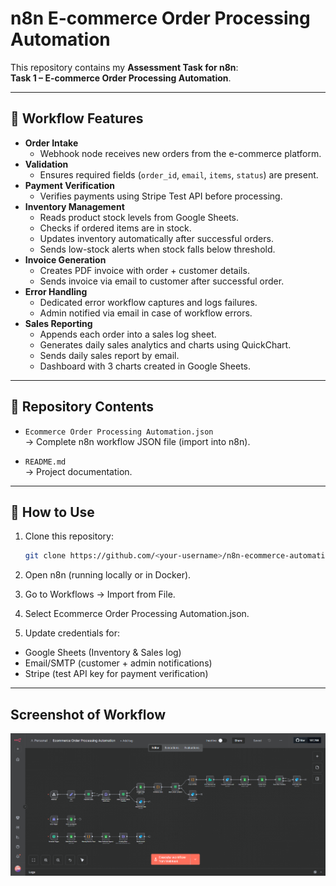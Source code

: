 # n8n E-commerce Order Processing Automation

This repository contains my **Assessment Task for n8n**:  
**Task 1 – E-commerce Order Processing Automation**.

---

## 📌 Workflow Features

- **Order Intake**
  - Webhook node receives new orders from the e-commerce platform.
- **Validation**
  - Ensures required fields (`order_id`, `email`, `items`, `status`) are present.
- **Payment Verification**
  - Verifies payments using Stripe Test API before processing.
- **Inventory Management**
  - Reads product stock levels from Google Sheets.
  - Checks if ordered items are in stock.
  - Updates inventory automatically after successful orders.
  - Sends low-stock alerts when stock falls below threshold.
- **Invoice Generation**
  - Creates PDF invoice with order + customer details.
  - Sends invoice via email to customer after successful order.
- **Error Handling**
  - Dedicated error workflow captures and logs failures.
  - Admin notified via email in case of workflow errors.
- **Sales Reporting**
  - Appends each order into a sales log sheet.
  - Generates daily sales analytics and charts using QuickChart.
  - Sends daily sales report by email.
  - Dashboard with 3 charts created in Google Sheets.

---

## 📂 Repository Contents

- `Ecommerce Order Processing Automation.json`  
  → Complete n8n workflow JSON file (import into n8n).  

- `README.md`  
  → Project documentation.

---

## 🚀 How to Use

1. Clone this repository:
   ```bash
   git clone https://github.com/<your-username>/n8n-ecommerce-automation.git
   ```
2. Open n8n (running locally or in Docker).

3. Go to Workflows → Import from File.

4. Select Ecommerce Order Processing Automation.json.

5. Update credentials for:
  - Google Sheets (Inventory & Sales log)
  - Email/SMTP (customer + admin notifications)
  - Stripe (test API key for payment verification)
    
---

## Screenshot of Workflow

![workflow](/screenshot/workflow-editor-screenshot.png)
